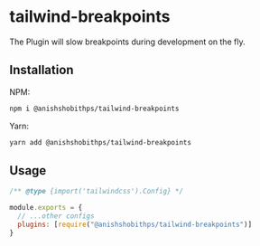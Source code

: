 # tailwind-breakpoints

The Plugin will slow breakpoints during development on the fly.

## Installation

NPM:
```sh
npm i @anishshobithps/tailwind-breakpoints
```

Yarn:
```sh
yarn add @anishshobithps/tailwind-breakpoints
```

## Usage
```js
/** @type {import('tailwindcss').Config} */

module.exports = {
  // ...other configs
  plugins: [require("@anishshobithps/tailwind-breakpoints")]
}
```